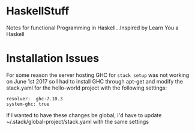 # HaskellStuff
Notes for functional Programming in Haskell...Inspired by Learn You a Haskell

# Installation Issues
For some reason the server hosting GHC for `stack setup`
  was not working on June 1st 2017 so I had to install GHC 
  through apt-get and modify the stack.yaml for the 
  hello-world project with the following settings:

    resolver:  ghc-7.10.3
    system-ghc: true


If I wanted to have these changes be global, I'd have to update
  ~/.stack/global-project/stack.yaml with the same settings


